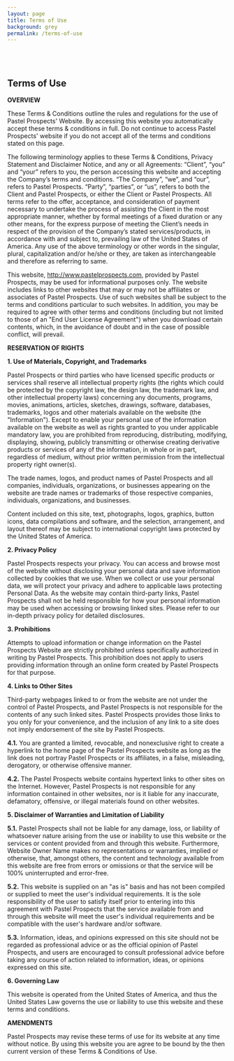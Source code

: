 ```yaml
---
layout: page
title: Terms of Use
background: grey
permalink: /terms-of-use
---
```


<div style="padding-top: 35px;" class="col-lg-12 text-center">
	<h2 class="section-heading text-uppercase">Terms of Use</h2>
</div>

**OVERVIEW**

These Terms & Conditions outline the rules and regulations for the use of Pastel Prospects' Website. By accessing this website you automatically accept these terms & conditions in full. Do not continue to access Pastel Prospects' website if you do not accept all of the terms and conditions stated on this page.

The following terminology applies to these Terms & Conditions, Privacy Statement and Disclaimer Notice, and any or all Agreements: “Client”, “you” and “your” refers to you, the person accessing this website and accepting the Company’s terms and conditions. “The Company”, “we”, and “our”, refers to Pastel Prospects. “Party”, “parties”, or “us”, refers to both the Client and Pastel Prospects, or either the Client or Pastel Prospects. All terms refer to the offer, acceptance, and consideration of payment necessary to undertake the process of assisting the Client in the most appropriate manner, whether by formal meetings of a fixed duration or any other means, for the express purpose of meeting the Client’s needs in respect of the provision of the Company’s stated services/products, in accordance with and subject to, prevailing law of the United States of America. Any use of the above terminology or other words in the singular, plural, capitalization and/or he/she or they, are taken as interchangeable and therefore as referring to same.

This website, http://www.pastelprospects.com, provided by Pastel Prospects, may be used for informational purposes only. The website includes links to other websites that may or may not be affiliates or associates of Pastel Prospects. Use of such websites shall be subject to the terms and conditions particular to such websites. In addition, you may be required to agree with other terms and conditions (including but not limited to those of an "End User License Agreement") when you download certain contents, which, in the avoidance of doubt and in the case of possible conflict, will prevail.

**RESERVATION OF RIGHTS**

**1. Use of Materials, Copyright, and Trademarks**

Pastel Prospects or third parties who have licensed specific products or services shall reserve all intellectual property rights (the rights which could be protected by the copyright law, the design law, the trademark law, and other intellectual property laws) concerning any documents, programs, movies, animations, articles, sketches, drawings, software, databases, trademarks, logos and other materials available on the website (the "Information"). Except to enable your personal use of the information available on the website as well as rights granted to you under applicable mandatory law, you are prohibited from reproducing, distributing, modifying, displaying, showing, publicly transmitting or otherwise creating derivative products or services of any of the information, in whole or in part, regardless of medium, without prior written permission from the intellectual property right owner(s).

The trade names, logos, and product names of Pastel Prospects and all companies, individuals, organizations, or businesses appearing on the website are trade names or trademarks of those respective companies, individuals, organizations, and businesses.

Content included on this site, text, photographs, logos, graphics, button icons, data compilations and software, and the selection, arrangement, and layout thereof may be subject to international copyright laws protected by the United States of America.

**2. Privacy Policy**

Pastel Prospects respects your privacy. You can access and browse most of the website without disclosing your personal data and save information collected by cookies that we use. When we collect or use your personal data, we will protect your privacy and adhere to applicable laws protecting Personal Data. As the website may contain third-party links, Pastel Prospects shall not be held responsible for how your personal information may be used when accessing or browsing linked sites. Please refer to our in-depth privacy policy for detailed disclosures. 

**3. Prohibitions**

Attempts to upload information or change information on the Pastel Prospects Website are strictly prohibited unless specifically authorized in writing by Pastel Prospects. This prohibition does not apply to users providing information through an online form created by Pastel Prospects for that purpose.

**4. Links to Other Sites**

Third-party webpages linked to or from the website are not under the control of Pastel Prospects, and Pastel Prospects is not responsible for the contents of any such linked sites. Pastel Prospects provides those links to you only for your convenience, and the inclusion of any link to a site does not imply endorsement of the site by Pastel Prospects.

**4.1.** You are granted a limited, revocable, and nonexclusive right to create a hyperlink to the home page of the Pastel Prospects website as long as the link does not portray Pastel Prospects or its affiliates, in a false, misleading, derogatory, or otherwise offensive manner.

**4.2.** The Pastel Prospects website contains hypertext links to other sites on the Internet. However, Pastel Prospects is not responsible for any information contained in other websites, nor is it liable for any inaccurate, defamatory, offensive, or illegal materials found on other websites.

**5. Disclaimer of Warranties and Limitation of Liability**

**5.1.** Pastel Prospects shall not be liable for any damage, loss, or liability of whatsoever nature arising from the use or inability to use this website or the services or content provided from and through this website. Furthermore, Website Owner Name makes no representations or warranties, implied or otherwise, that, amongst others, the content and technology available from this website are free from errors or omissions or that the service will be 100% uninterrupted and error-free.

**5.2.** This website is supplied on an "as is" basis and has not been compiled or supplied to meet the user's individual requirements. It is the sole responsibility of the user to satisfy itself prior to entering into this agreement with Pastel Prospects that the service available from and through this website will meet the user's individual requirements and be compatible with the user's hardware and/or software.

**5.3.** Information, ideas, and opinions expressed on this site should not be regarded as professional advice or as the official opinion of Pastel Prospects, and users are encouraged to consult professional advice before taking any course of action related to information, ideas, or opinions expressed on this site.

**6. Governing Law**

This website is operated from the United States of America, and thus the United States Law governs the use or liability to use this website and these terms and conditions.

**AMENDMENTS**

Pastel Prospects may revise these terms of use for its website at any time without notice. By using this website you are agree to be bound by the then current version of these Terms & Conditions of Use.